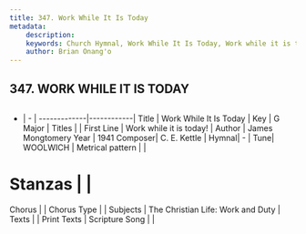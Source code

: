 ```yaml
---
title: 347. Work While It Is Today
metadata:
    description: 
    keywords: Church Hymnal, Work While It Is Today, Work while it is today!, 
    author: Brian Onang'o
---
```



## 347. WORK WHILE IT IS TODAY

```txt

```

- |   -  |
-------------|------------|
Title | Work While It Is Today |
Key | G Major |
Titles |  |
First Line | Work while it is today! |
Author | James Mongtomery
Year | 1941
Composer| C. E. Kettle |
Hymnal|  - |
Tune| WOOLWICH |
Metrical pattern | |
# Stanzas |  |
Chorus |  |
Chorus Type |  |
Subjects | The Christian Life: Work and Duty |
Texts |  |
Print Texts | 
Scripture Song |  |
  
